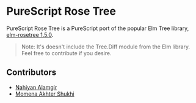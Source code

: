 # PureScript Rose Tree

PureScript Rose Tree is a PureScript port of the popular Elm Tree library, [elm-rosetree 1.5.0](https://package.elm-lang.org/packages/zwilias/elm-rosetree/1.5.0/).

> Note: It's doesn't include the Tree.Diff module from the Elm library. Feel free to contribute if you desire.

## Contributors
- [Nahiyan Alamgir](https://github.com/nahiyan)
- [Momena Akhter Shukhi](https://github.com/MomenaAkhter)
